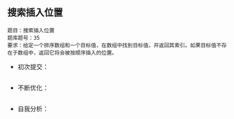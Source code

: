 ## 搜索插入位置

```
题目：搜索插入位置
题库题号：35
要求：给定一个排序数组和一个目标值，在数组中找到目标值，并返回其索引。如果目标值不存在于数组中，返回它将会被按顺序插入的位置。
```

- 初次提交：

  ```python
  
  ```

- 不断优化：

  ```
  
  ```

- 自我分析：